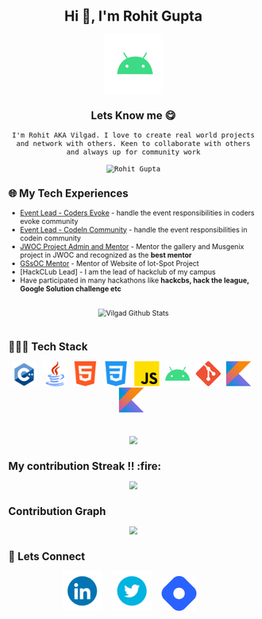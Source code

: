 <h1 align="center">Hi 👋, I'm Rohit Gupta</h1>

 <p align="center">
    <a href="https://github.com/vilgad"><img src="https://github.com/vilgad/vilgad/blob/main/output-onlinegiftools.gif" height="120px"/></a> 

  <h2 align="center"> Lets Know me 😋</h2>
  
  <p align="center" font>
  <samp>
I'm Rohit AKA Vilgad. I love to create real world projects and network with others. Keen to collaborate with others and always up for community work
  </samp><br><br>
   <samp>
     <img src="https://komarev.com/ghpvc/?username=vilgad" alt="Rohit Gupta" /> 
    </p>
  
  ## 🌐 My Tech Experiences
  - [Event Lead - Coders Evoke](https://github.com/Coders-Evoke-Community) - handle the event responsibilities in coders evoke community
  - [Event Lead - CodeIn Community](https://codeincommunity.tech/) - handle the event responsibilities in codein community
  - [JWOC Project Admin and Mentor](https://jwoc.tech/projects) - Mentor the gallery and Musgenix project in JWOC and recognized as the <strong> best mentor</strong> 
  - [GSsOC Mentor](https://github.com/prathimacode-hub/IoT-Spot) - Mentor of Website of Iot-Spot Project
  - [HackCLub Lead] - I am the lead of hackclub of my campus
  - Have participated in many hackathons like <strong>hackcbs, hack the league, Google Solution challenge etc</strong>
  <br/>
  <div align="center">

<img align="center" src="https://github-readme-stats.vercel.app/api?username=vilgad&show_icons=true&theme=tokyonight&border=true&count_private=true&title_color=64dd17&text_color=FFFFFF&icon_color=ff3d00&border_radius=15" alt="Vilgad Github Stats">
</div>
<br/>

<h2 align="left">🧑🏽‍💻 Tech Stack</h2>
<p align="center">
 <img alt="C++" src="https://github.com/vilgad/vilgad/blob/main/c++.png" height="50px"/>&nbsp;&nbsp;
 <img alt="Java" src="https://github.com/vilgad/vilgad/blob/main/java.png" height="50px"/>&nbsp;&nbsp;
 <img alt="HTML5" src="https://github.com/vilgad/vilgad/blob/main/html-5.png" height="50px"/>&nbsp;&nbsp;
 <img alt="CSS3" src="https://github.com/vilgad/vilgad/blob/main/css-3.png" height="50px"/>&nbsp;&nbsp;
 <img alt="JavaScript" src="https://github.com/vilgad/vilgad/blob/main/js.png" height="50px"/>&nbsp;&nbsp;
 <img alt="Android" src="https://github.com/vilgad/vilgad/blob/main/android.png" height="50px"/>&nbsp;&nbsp;
  <img alt="Git" src="https://github.com/vilgad/vilgad/blob/main/git.png" height="50px"/>&nbsp;&nbsp;
 <img alt="Kotlin" src="https://github.com/vilgad/vilgad/blob/main/Kotlin_Icon.png" height="50px"/>&nbsp;&nbsp;
 <img alt="Bootstrap" src="https://github.com/vilgad/vilgad/blob/main/Kotlin_Icon.png" height="50px"/>&nbsp;&nbsp;
</p>
<br/>
<p align="center">
  <a href="#">
    <img src="https://github-readme-stats.vercel.app/api/top-langs/?username=vilgad&layout=compact&theme=tokyonight&title_color=64dd17&text_color=FFFFFF&border_radius=15" />
  </a>
</p>

<h2 align="left">My contribution Streak !! :fire:</h2> 
<p align="center">
  <a href="#">
    <img src="https://github-readme-streak-stats.herokuapp.com?user=vilgad&theme=dark&date_format=M%20j%5B%2C%20Y%5D"/>
  </a>
</p>

<h2 align="left">Contribution Graph</h2>
<p align="center">
  <a href="#">
    <img src="https://activity-graph.herokuapp.com/graph?username=vilgad&theme=github" height="300px"/>
  </a>
</p>

<h2 align="left">👻 Lets Connect</h2>
<p align="center">
  <a target="_blank"href="https://www.linkedin.com/in/rohit-gupta-230168205/"><img src="https://github.com/vilgad/vilgad/blob/main/linkedin.gif" height="80px"/></a>&nbsp;&nbsp;&nbsp;&nbsp;
  <a target="_blank"href="https://twitter.com/vilgad_/"><img src="https://github.com/vilgad/vilgad/blob/main/twitter.gif" height="80px"/></a>&nbsp;&nbsp;&nbsp;&nbsp;
  <a href="https://vilgad.hashnode.dev/"><img src="https://github.com/vilgad/vilgad/blob/main/hashnode.png" height="70px" /></a>&nbsp;&nbsp;&nbsp;&nbsp;
</p>
